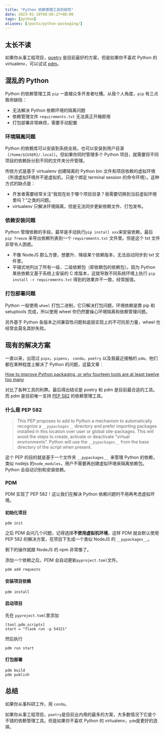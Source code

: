 ```yaml
---
title: "Python 依赖管理工具的研究"
date: 2023-01-19T08:05:27+08:00
tags: [python]
aliases: [/posts/python-packaging/]
---
```


## 太长不读

如果你从事工程项目，[poetry](https://python-poetry.org/) 是目前最好的方案，但是如果你不喜欢 Python 的 virtualenv，可以试试 [pdm](https://pdm.fming.dev/latest/)。

## 混乱的 Python

Python 的依赖管理工具 `pip` 一直被众多开发者吐槽。从我个人角度，`pip` 有三点致命缺陷：

- 无法解决 Python 依赖环境的隔离问题
- 依赖管理文件 `requirements.txt` 无法真正开箱即用
- 打包部署非常麻烦，需要手动配置

### 环境隔离问题

Python 的依赖库可以安装到系统全局，也可以安装到用户目录（`/home/${USER}/.local`）。但如果你同时管理多个 Python 项目，就需要将不同项目的依赖拆分到不同的文件夹分开管理。

传统方式是基于 virtualenv 创建隔离的 Python bin 文件和项目依赖的虚拟环境（所谓虚拟环境并不是虚拟机，只是个绑定 terminal session 的命令环境）。这种方式的缺点是：

- 开发者需要经常关注“我现在处于哪个项目目录？我需要切换到当前虚拟环境里吗？”之类的问题。
- virtualenv 只解决环境隔离，但是无法同步更新依赖文件、打包发布。

### 依赖安装问题

Python 管理依赖的手段，最早是手动执行`pip install xxx`来安装依赖，最后 `pip freeze` 来导出依赖列表到一个 `requirements.txt` 文件里。但是这个 txt 文件非常令人困惑。

- 不像 NodeJS 那么方便，想要升、降级某个依赖版本，无法自动同步到 txt 文件里。
- 平铺式地列出了所有一级、二级依赖包（即依赖包的依赖包）。因为 Python 某些依赖又基于系统上安装的 C 库版本，这就导致不同系统环境上执行 `pip install -r requirements.txt` 得到的效果并不一致，经常报错。

### 打包部署问题

Python 一般使用 `wheel` 打包二进制，它只解决打包问题，环境依赖是靠 pip 和 setuptools 完成，所以使用 wheel 你仍然要操心环境隔离和依赖管理问题。

另外基于 Python 各版本之间兼容性问题和底层实现上的不可抗拒力量，wheel 也经常会莫名其妙失败。

## 现有的解决方案

一直以来，出现过 `pipx`，`pipenv`， `conda`，`poetry` 以及我最近接触的 `pdm`。他们都在某种程度上解决了 Python 的问题，这篇文章：

[How to improve Python packaging, or why fourteen tools are at least twelve too many](https://chriswarrick.com/blog/2023/01/15/how-to-improve-python-packaging)

对比了各种工具的利弊。最后得出结论是 poetry 和 pdm 是目前最合适的工具。而 pdm 是目前唯一支持 [PEP 582](https://peps.python.org/pep-0582/) 的依赖管理工具。

### 什么是 PEP 582

> This PEP proposes to add to Python a mechanism to automatically recognize a `__pypackages__` directory and prefer importing packages installed in this location over user or global site-packages. This will avoid the steps to create, activate or deactivate “virtual environments”. Python will use the `__pypackages__` from the base directory of the script when present.

这个 PEP 的目的就是基于一个文件夹 `__pypackages__ `来管理 Python 的依赖，类似 nodejs 的`node_modules`，用户不需要再创建虚拟环境来隔离依赖包。Python 会自动识别和安装依赖。

### PDM

PDM 实现了 PEP 582！这让我们在解决 Python 依赖问题时不用再考虑虚拟环境。

#### 初始化项目

```shell
pdm init
```

之后 PDM 会问几个问题，记得选择**不使用虚拟机环境**，这样 PDM 就会默认使用 PEP 582 的解决方案，在项目下生成一个类似 NodeJS 的 `__pypackages__`。

剩下的操作就跟 NodeJS 的 npm 非常像了。

添加一个依赖之后，PDM 会自动更新`pyproject.toml`文件。

```shell
pdm add requests
```

#### 安装项目依赖

```shell
pdm install
```

#### 启动项目

先在 `pyproject.toml`里添加

```shell
[tool.pdm.scripts]
start = "flask run -p 54321"
```

然后执行

```shell
pdm run start
```

#### 打包部署

```shell
pdm build
pdm publish
```

## 总结

如果你从事科研工作，用 `conda`。

如果你从事工程项目，`poetry`是目前业内用的最多的方案，大多数情况下它是个不错的依赖管理工具。但是如果你不喜欢 Python 的 virtualenv，`pdm`是更好的选择。
